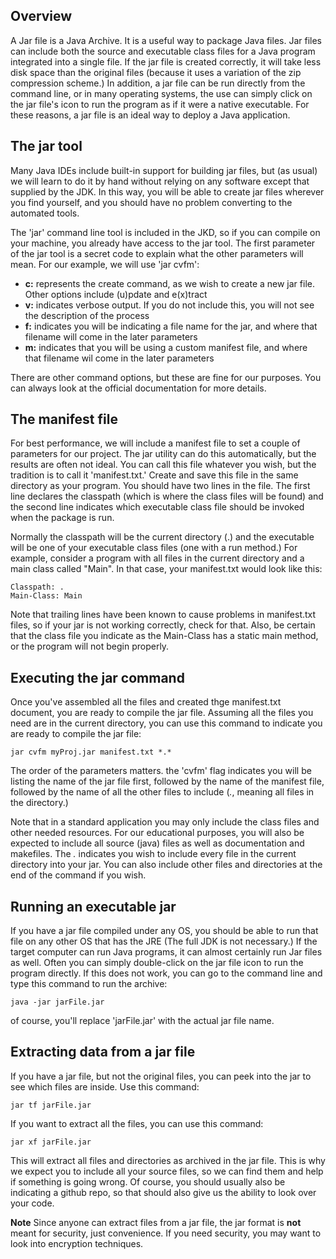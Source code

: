 ## Overview
A Jar file is a Java Archive.  It is a useful way to package Java files.  Jar
files can include both the source and executable class files for a Java program
integrated into a single file.  If the jar file is created correctly, it will
take less disk space than the original files (because it uses a variation of
the zip compression scheme.) In addition, a jar file can be run directly from
the command line, or in many operating systems, the use can simply click on the
jar file's icon to run the program as if it were a native executable.  For
these reasons, a jar file is an ideal way to deploy a Java application.

## The jar tool
Many Java IDEs include built-in support for building jar files, but (as usual)
we will learn to do it by hand without relying on any software except that
supplied by the JDK.  In this way, you will be able to create jar files
wherever you find yourself, and you should have no problem converting to the
automated tools.

The 'jar' command line tool is included in the JKD, so if you can compile on
your machine, you already have access to the jar tool.  The first parameter of
the jar tool is a secret code to explain what the other parameters will mean.
For our example, we will use 'jar cvfm':

* **c:** represents the create command, as we wish to create a new jar file. Other options include (u)pdate and e(x)tract
* **v:** indicates verbose output.  If you do not include this, you will not see the description of the process
* **f:** indicates you will be indicating a file name for the jar, and where that filename will come in the later parameters
* **m:** indicates that you will be using a custom manifest file, and where that filename wil come in the later parameters

There are other command options, but these are fine for our purposes.  You can
always look at the official documentation for more details.

## The manifest file

For best performance, we will include a manifest file to set a couple of
parameters for our project. The jar utility can do this automatically, but the
results are often not ideal.  You can call this file whatever you wish, but the
tradition is to call it 'manifest.txt.'  Create and save this file in the same
directory as your program.  You should have two lines in the file.  The first
line declares the classpath (which is where the class files will be found) and
the second line indicates which executable class file should be invoked when
the package is run.

Normally the classpath will be the current directory (.) and the executable
will be one of your executable class files (one with a run method.) For
example, consider a program with all files in the current directory and a main
class called "Main".  In that case, your manifest.txt would look like this:
```
Classpath: .
Main-Class: Main
```
Note that trailing lines have been known to cause problems in manifest.txt
files, so if your jar is not working correctly, check for that.  Also, be
certain that the class file you indicate as the Main-Class has a static main
method, or the program will not begin properly.

## Executing the jar command
Once you've assembled all the files and created thge manifest.txt document, you
are ready to compile the jar file.  Assuming all the files you need are in the
current directory, you can use this command to indicate you are ready to
compile the jar file:
```
jar cvfm myProj.jar manifest.txt *.*
```
The order of the parameters matters. the 'cvfm' flag indicates you will be
listing the name of the jar file first, followed by the name of the manifest
file, followed by the name of all the other files to include (*.*, meaning all
files in the directory.)

Note that in a standard application you may only include the class files and
other needed resources.  For our educational purposes, you will also be
expected to include all source (java) files as well as documentation and
makefiles.  The *.* indicates you wish to include every file in the current
directory into your jar.  You can also include other files and directories at
the end of the command if you wish.

## Running an executable jar
If you have a jar file compiled under any OS, you should be able to run that
file on any other OS that has the JRE (The full JDK is not necessary.) If the
target computer can run Java programs, it can almost certainly run Jar files as
well.  Often you can simply double-click on the jar file icon to run the
program directly. If this does not work, you can go to the command line and
type this command to run the archive:
``` 
java -jar jarFile.jar
```
of course, you'll replace 'jarFile.jar' with the actual jar file name.

## Extracting data from a jar file
If you have a jar file, but not the original files, you can peek into the jar
to see which files are inside.  Use this command:
```
jar tf jarFile.jar
```
If you want to extract all the files, you can use this command:
```
jar xf jarFile.jar
```
This will extract all files and directories as archived in the jar file.  This
is why we expect you to include all your source files, so we can find them and
help if something is going wrong.  Of course, you should usually also be
indicating a github repo, so that should also give us the ability to look over
your code.

**Note**
Since anyone can extract files from a jar file, the jar format is **not** meant
for security, just convenience. If you need security, you may want to look into
encryption techniques.

